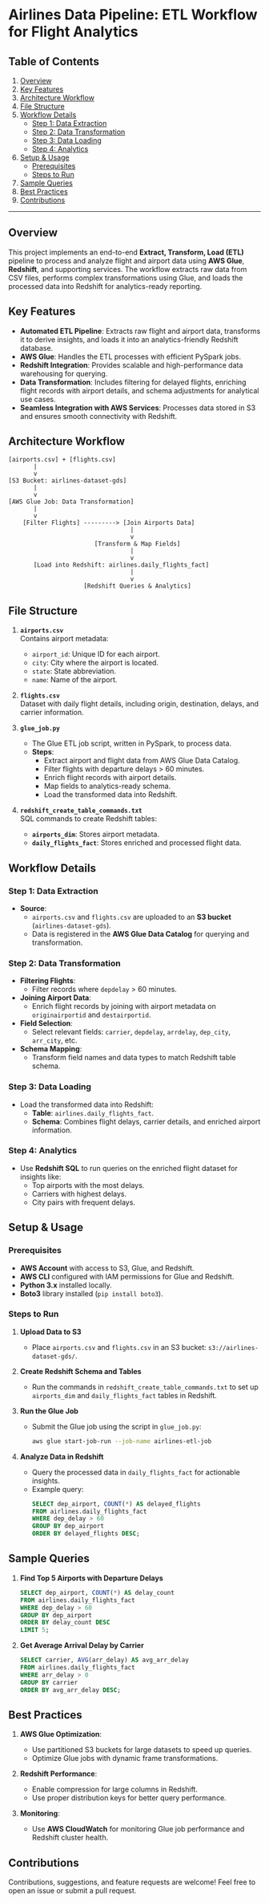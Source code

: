 # Airlines Data Pipeline: ETL Workflow for Flight Analytics  

## Table of Contents  
1. [Overview](#overview)  
2. [Key Features](#key-features)  
3. [Architecture Workflow](#architecture-workflow)  
4. [File Structure](#file-structure)  
5. [Workflow Details](#workflow-details)  
   - [Step 1: Data Extraction](#step-1-data-extraction)  
   - [Step 2: Data Transformation](#step-2-data-transformation)  
   - [Step 3: Data Loading](#step-3-data-loading)  
   - [Step 4: Analytics](#step-4-analytics)  
6. [Setup & Usage](#setup--usage)  
   - [Prerequisites](#prerequisites)  
   - [Steps to Run](#steps-to-run)  
7. [Sample Queries](#sample-queries)  
8. [Best Practices](#best-practices)  
9. [Contributions](#contributions)  

---

## Overview  

This project implements an end-to-end **Extract, Transform, Load (ETL)** pipeline to process and analyze flight and airport data using **AWS Glue**, **Redshift**, and supporting services. The workflow extracts raw data from CSV files, performs complex transformations using Glue, and loads the processed data into Redshift for analytics-ready reporting.  


## Key Features  

- **Automated ETL Pipeline**: Extracts raw flight and airport data, transforms it to derive insights, and loads it into an analytics-friendly Redshift database.  
- **AWS Glue**: Handles the ETL processes with efficient PySpark jobs.  
- **Redshift Integration**: Provides scalable and high-performance data warehousing for querying.  
- **Data Transformation**: Includes filtering for delayed flights, enriching flight records with airport details, and schema adjustments for analytical use cases.  
- **Seamless Integration with AWS Services**: Processes data stored in S3 and ensures smooth connectivity with Redshift.  



## Architecture Workflow  

```plaintext
[airports.csv] + [flights.csv]
       |  
       v  
[S3 Bucket: airlines-dataset-gds]  
       |  
       v  
[AWS Glue Job: Data Transformation]  
       |  
       v  
    [Filter Flights] ---------> [Join Airports Data]  
                                  |  
                                  v  
                        [Transform & Map Fields]  
                                  |  
                                  v  
       [Load into Redshift: airlines.daily_flights_fact]  
                                  |  
                                  v  
                     [Redshift Queries & Analytics]  
```



## File Structure  

1. **`airports.csv`**  
   Contains airport metadata:  
   - `airport_id`: Unique ID for each airport.  
   - `city`: City where the airport is located.  
   - `state`: State abbreviation.  
   - `name`: Name of the airport.  

2. **`flights.csv`**  
   Dataset with daily flight details, including origin, destination, delays, and carrier information.  

3. **`glue_job.py`**  
   - The Glue ETL job script, written in PySpark, to process data.  
   - **Steps**:  
     - Extract airport and flight data from AWS Glue Data Catalog.  
     - Filter flights with departure delays > 60 minutes.  
     - Enrich flight records with airport details.  
     - Map fields to analytics-ready schema.  
     - Load the transformed data into Redshift.  

4. **`redshift_create_table_commands.txt`**  
   SQL commands to create Redshift tables:  
   - **`airports_dim`**: Stores airport metadata.  
   - **`daily_flights_fact`**: Stores enriched and processed flight data.  



## Workflow Details  

### Step 1: Data Extraction  
- **Source**:  
  - `airports.csv` and `flights.csv` are uploaded to an **S3 bucket** (`airlines-dataset-gds`).  
  - Data is registered in the **AWS Glue Data Catalog** for querying and transformation.  

### Step 2: Data Transformation  
- **Filtering Flights**:  
  - Filter records where `depdelay` > 60 minutes.  
- **Joining Airport Data**:  
  - Enrich flight records by joining with airport metadata on `originairportid` and `destairportid`.  
- **Field Selection**:  
  - Select relevant fields: `carrier`, `depdelay`, `arrdelay`, `dep_city`, `arr_city`, etc.  
- **Schema Mapping**:  
  - Transform field names and data types to match Redshift table schema.  

### Step 3: Data Loading  
- Load the transformed data into Redshift:  
  - **Table**: `airlines.daily_flights_fact`.  
  - **Schema**: Combines flight delays, carrier details, and enriched airport information.  

### Step 4: Analytics  
- Use **Redshift SQL** to run queries on the enriched flight dataset for insights like:  
  - Top airports with the most delays.  
  - Carriers with highest delays.  
  - City pairs with frequent delays.  



## Setup & Usage  

### Prerequisites  
- **AWS Account** with access to S3, Glue, and Redshift.  
- **AWS CLI** configured with IAM permissions for Glue and Redshift.  
- **Python 3.x** installed locally.  
- **Boto3** library installed (`pip install boto3`).  

### Steps to Run  

1. **Upload Data to S3**  
   - Place `airports.csv` and `flights.csv` in an S3 bucket: `s3://airlines-dataset-gds/`.  

2. **Create Redshift Schema and Tables**  
   - Run the commands in `redshift_create_table_commands.txt` to set up `airports_dim` and `daily_flights_fact` tables in Redshift.  

3. **Run the Glue Job**  
   - Submit the Glue job using the script in `glue_job.py`:  
     ```bash
     aws glue start-job-run --job-name airlines-etl-job
     ```  

4. **Analyze Data in Redshift**  
   - Query the processed data in `daily_flights_fact` for actionable insights.  
   - Example query:  
     ```sql
     SELECT dep_airport, COUNT(*) AS delayed_flights  
     FROM airlines.daily_flights_fact  
     WHERE dep_delay > 60  
     GROUP BY dep_airport  
     ORDER BY delayed_flights DESC;  
     ```  



## Sample Queries  

1. **Find Top 5 Airports with Departure Delays**  
   ```sql
   SELECT dep_airport, COUNT(*) AS delay_count  
   FROM airlines.daily_flights_fact  
   WHERE dep_delay > 60  
   GROUP BY dep_airport  
   ORDER BY delay_count DESC  
   LIMIT 5;  
   ```  

2. **Get Average Arrival Delay by Carrier**  
   ```sql
   SELECT carrier, AVG(arr_delay) AS avg_arr_delay  
   FROM airlines.daily_flights_fact  
   WHERE arr_delay > 0  
   GROUP BY carrier  
   ORDER BY avg_arr_delay DESC;  
   ```  



## Best Practices  

1. **AWS Glue Optimization**:  
   - Use partitioned S3 buckets for large datasets to speed up queries.  
   - Optimize Glue jobs with dynamic frame transformations.  

2. **Redshift Performance**:  
   - Enable compression for large columns in Redshift.  
   - Use proper distribution keys for better query performance.  

3. **Monitoring**:  
   - Use **AWS CloudWatch** for monitoring Glue job performance and Redshift cluster health.  



## Contributions  

Contributions, suggestions, and feature requests are welcome! Feel free to open an issue or submit a pull request.  

